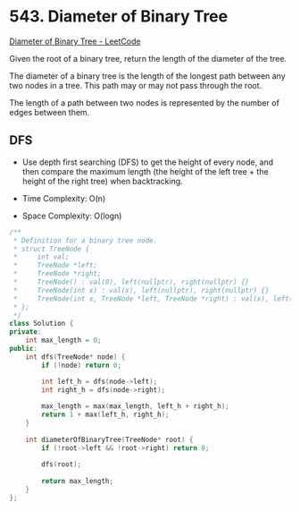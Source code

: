 # 543. Diameter of Binary Tree
[Diameter of Binary Tree - LeetCode](https://leetcode.com/problems/diameter-of-binary-tree/)

Given the root of a binary tree, return the length of the diameter of the tree.

The diameter of a binary tree is the length of the longest path between any two nodes in a tree. This path may or may not pass through the root.

The length of a path between two nodes is represented by the number of edges between them.

## DFS
* Use depth first searching (DFS) to get the height of every node, and then compare the maximum length (the height of the left tree + the height of the right tree) when backtracking.

* Time Complexity: O(n)
* Space Complexity: O(logn)

```cpp
/**
 * Definition for a binary tree node.
 * struct TreeNode {
 *     int val;
 *     TreeNode *left;
 *     TreeNode *right;
 *     TreeNode() : val(0), left(nullptr), right(nullptr) {}
 *     TreeNode(int x) : val(x), left(nullptr), right(nullptr) {}
 *     TreeNode(int x, TreeNode *left, TreeNode *right) : val(x), left(left), right(right) {}
 * };
 */
class Solution {
private:
    int max_length = 0;
public:
    int dfs(TreeNode* node) {
        if (!node) return 0;

        int left_h = dfs(node->left);
        int right_h = dfs(node->right);
        
        max_length = max(max_length, left_h + right_h);
        return 1 + max(left_h, right_h);
    }
    
    int diameterOfBinaryTree(TreeNode* root) {
        if (!root->left && !root->right) return 0;
        
        dfs(root);
        
        return max_length;
    }
};
```